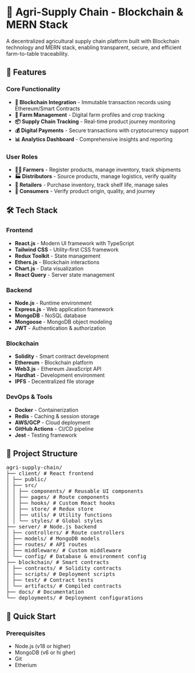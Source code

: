 # 🌱 Agri-Supply Chain - Blockchain & MERN Stack

A decentralized agricultural supply chain platform built with Blockchain technology and MERN stack, enabling transparent, secure, and efficient farm-to-table traceability.

## 🚀 Features

### Core Functionality
- **🔗 Blockchain Integration** - Immutable transaction records using Ethereum/Smart Contracts
- **🌾 Farm Management** - Digital farm profiles and crop tracking
- **📦 Supply Chain Tracking** - Real-time product journey monitoring
- **💰 Digital Payments** - Secure transactions with cryptocurrency support
- **📊 Analytics Dashboard** - Comprehensive insights and reporting

### User Roles
- **👨‍🌾 Farmers** - Register products, manage inventory, track shipments
- **🏭 Distributors** - Source products, manage logistics, verify quality
- **🏪 Retailers** - Purchase inventory, track shelf life, manage sales
- **👥 Consumers** - Verify product origin, quality, and journey

## 🛠 Tech Stack

### Frontend
- **React.js** - Modern UI framework with TypeScript
- **Tailwind CSS** - Utility-first CSS framework
- **Redux Toolkit** - State management
- **Ethers.js** - Blockchain interactions
- **Chart.js** - Data visualization
- **React Query** - Server state management

### Backend
- **Node.js** - Runtime environment
- **Express.js** - Web application framework
- **MongoDB** - NoSQL database
- **Mongoose** - MongoDB object modeling
- **JWT** - Authentication & authorization

### Blockchain
- **Solidity** - Smart contract development
- **Ethereum** - Blockchain platform
- **Web3.js** - Ethereum JavaScript API
- **Hardhat** - Development environment
- **IPFS** - Decentralized file storage

### DevOps & Tools
- **Docker** - Containerization
- **Redis** - Caching & session storage
- **AWS/GCP** - Cloud deployment
- **GitHub Actions** - CI/CD pipeline
- **Jest** - Testing framework

## 📁 Project Structure
<pre>agri-supply-chain/
├── client/ # React frontend
│ ├── public/
│ ├── src/
│ │ ├── components/ # Reusable UI components
│ │ ├── pages/ # Route components
│ │ ├── hooks/ # Custom React hooks
│ │ ├── store/ # Redux store
│ │ ├── utils/ # Utility functions
│ │ └── styles/ # Global styles
├── server/ # Node.js backend
│ ├── controllers/ # Route controllers
│ ├── models/ # MongoDB models
│ ├── routes/ # API routes
│ ├── middleware/ # Custom middleware
│ └── config/ # Database & environment config
├── blockchain/ # Smart contracts
│ ├── contracts/ # Solidity contracts
│ ├── scripts/ # Deployment scripts
│ ├── test/ # Contract tests
│ └── artifacts/ # Compiled contracts
├── docs/ # Documentation
└── deployments/ # Deployment configurations
</pre>

## 🚀 Quick Start

### Prerequisites
- Node.js (v18 or higher)
- MongoDB (v6 or hi gher)
- Git
- Etherium

 